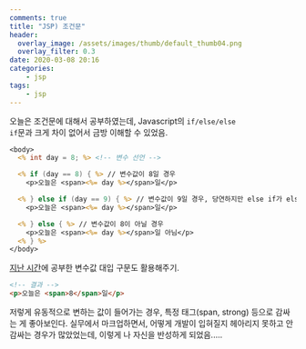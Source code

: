 ```yaml
---
comments: true
title: "JSP) 조건문"
header:
  overlay_image: /assets/images/thumb/default_thumb04.png
  overlay_filter: 0.3
date: 2020-03-08 20:16
categories:
    - jsp
tags:
    - jsp
---
```

오늘은 조건문에 대해서 공부하였는데, Javascript의 <code>if/else/else if</code>문과 크게 차이 없어서 금방 이해할 수 있었음.

```jsp
<body>
  <% int day = 8; %> <!-- 변수 선언 -->

  <% if (day == 8) { %> // 변수값이 8일 경우
    <p>오늘은 <span><%= day %></span>일</p>

  <% } else if (day == 9) { %> // 변수값이 9일 경우, 당연하지만 else if가 else보다 상위에 와야 한다.
    <p>오늘은 <span><%= day %></span>일</p>

  <% } else { %> // 변수값이 8이 아닐 경우
    <p>오늘은 <span><%= day %></span>일 아님</p>
  <% } %>
</body>
```
<a href="/2020/02/26/out-println/" class="bu-link2">지난 시간</a>에 공부한 변수값 대입 구문도 활용해주기.

```html
<!-- 결과 -->
<p>오늘은 <span>8</span>일</p>
```

저렇게 유동적으로 변하는 값이 들어가는 경우, 특정 태그(span, strong) 등으로 감싸는 게 좋아보인다. 실무에서 마크업하면서, 어떻게 개발이 입혀질지 헤아리지 못하고 안 감싸는 경우가 많았었는데, 이렇게 나 자신을 반성하게 되었음.....